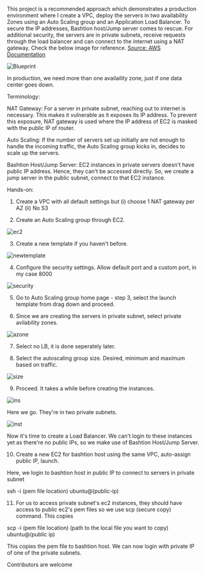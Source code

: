 This project is a recommended approach which demonstrates a production environment where I create a VPC, deploy the servers in two availability Zones using an Auto Scaling group and an Application Load Balancer. To secure the IP addresses, Bashtion host/Jump server comes to rescue. For additional security, the servers are in private subnets, receive requests through the load balancer and can connect to the internet using a NAT gateway. Check the below image for reference. [Source: AWS Documentation](https://docs.aws.amazon.com/vpc/latest/userguide/vpc-example-private-subnets-nat.html)

![Blueprint](https://github.com/guycalledavinash/aws/assets/90386560/6acc1650-d23c-4e4f-8ae3-7282953ca7e0)

In production, we need more than one availaility zone, just if one data center goes down.

Terminology:

NAT Gateway: For a server in private subnet, reaching out to internet is necessary. This makes it vulnerable as it exposes its IP address. To prevent this exposure, NAT gateway is used where the IP address of EC2 is masked with the public IP of router.

Auto Scaling: If the number of servers set up initially are not enough to handle the incoming traffic, the Auto Scaling group kicks in, decides to scale up the servers.

Bashtion Host/Jump Server: EC2 instances in private servers doesn't have public IP address. Hence, they can't be accessed directly. So, we create a jump server in the public subnet, connect to that EC2 instance.

Hands-on:

1. Create a VPC with all default settings but (i) choose 1 NAT gateway per AZ (ii) No S3

2. Create an Auto Scaling group through EC2.

![ec2](https://github.com/guycalledavinash/aws/assets/90386560/5b0348b2-7b30-4030-a52e-bf71d7320653)

3. Create a new template if you haven't before.

![newtemplate](https://github.com/guycalledavinash/aws/assets/90386560/2e1873f1-0087-4e92-870f-65a2a97d77e5)

4. Configure the security settings. Allow default port and a custom port, in my case 8000

![security](https://github.com/guycalledavinash/aws/assets/90386560/45316229-7edc-47bc-bb0e-afb820b2b1bd)

5. Go to Auto Scaling group home page - step 3, select the launch template from drag down and proceed.

6. Since we are creating the servers in private subnet, select private avilability zones.

![azone](https://github.com/guycalledavinash/aws/assets/90386560/29257d4e-5ef5-455d-abf6-a8753f5cc2c2)

7. Select no LB, it is done seperately later.

8. Select the autoscaling group size. Desired, minimum and maximum based on traffic.

![size](https://github.com/guycalledavinash/aws/assets/90386560/cff173c1-bf56-4781-8267-1ffc14f86e3f)

9. Proceed. It takes a while before creating the instances.

![ins](https://github.com/guycalledavinash/aws/assets/90386560/fd94f82e-11d7-488a-a6df-2ac081e2ef47)

Here we go. They're in two private subnets.

![inst](https://github.com/guycalledavinash/aws/assets/90386560/4e5a3964-4f61-486b-8263-b21853bc0ca5)

Now it's time to create a Load Balancer. We can't login to these instances yet as there're no public IPs, so we make use of Bashtion Host/Jump Server.

10. Create a new EC2 for bashtion host using the same VPC, auto-assign public IP, launch.

Here, we login to bashtion host in public IP to connect to servers in private subnet

ssh -i (pem file location) ubuntu@(public-ip)

11. For us to access private subnet's ec2 instances, they should have access to public ec2's pem files so we use scp (secure copy) command. This copies 

scp -i (pem file location) (path to the local file you want to copy) ubuntu@(public ip) 

This copies the pem file to bashtion host. We can now login with private IP of one of the private subnets.







Contributors are welcome
